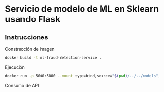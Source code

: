 # Servicio de modelo de ML en Sklearn usando Flask

## Instrucciones

Construcción de imagen

~~~bash
docker build -t ml-fraud-detection-service .
~~~

Ejecución

~~~bash
docker run -p 5000:5000 --mount type=bind,source="$(pwd)/../../models",target=/models ml-fraud-detection-service
~~~

Consumo de API